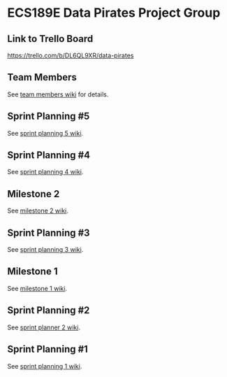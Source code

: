 
# ECS189E Data Pirates Project Group

## Link to Trello Board

https://trello.com/b/DL6QL9XR/data-pirates

## Team Members

See [team members wiki](https://github.com/narrator0/data-pirates-group-project/wiki/Team-Members) for details.

## Sprint Planning #5

See [sprint planning 5 wiki](https://github.com/narrator0/data-pirates-group-project/wiki/Sprint-Planning-5).

## Sprint Planning #4

See [sprint planning 4 wiki](https://github.com/narrator0/data-pirates-group-project/wiki/Sprint-Planning-4).

## Milestone 2

See [milestone 2 wiki](https://github.com/narrator0/data-pirates-group-project/wiki/Milestone-2).

## Sprint Planning #3

See [sprint planning 3 wiki](https://github.com/narrator0/data-pirates-group-project/wiki/Sprint-Planning-3).

## Milestone 1

See [milestone 1 wiki](https://github.com/narrator0/data-pirates-group-project/wiki/Milestone-1).

## Sprint Planning #2

See [sprint planner 2 wiki](https://github.com/narrator0/data-pirates-group-project/wiki/Sprint-Planning-2).

## Sprint Planning #1

See [sprint planning 1 wiki](https://github.com/narrator0/data-pirates-group-project/wiki/Sprint-Planning-1).

